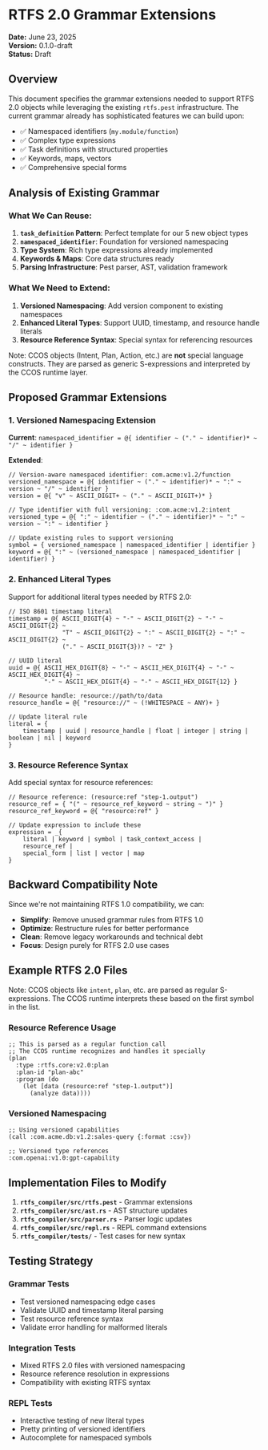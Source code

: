 # RTFS 2.0 Grammar Extensions

**Date:** June 23, 2025  
**Version:** 0.1.0-draft  
**Status:** Draft

## Overview

This document specifies the grammar extensions needed to support RTFS 2.0 objects while leveraging the existing `rtfs.pest` infrastructure. The current grammar already has sophisticated features we can build upon:

- ✅ Namespaced identifiers (`my.module/function`)
- ✅ Complex type expressions
- ✅ Task definitions with structured properties  
- ✅ Keywords, maps, vectors
- ✅ Comprehensive special forms

## Analysis of Existing Grammar

### What We Can Reuse:
1. **`task_definition` Pattern**: Perfect template for our 5 new object types
2. **`namespaced_identifier`**: Foundation for versioned namespacing
3. **Type System**: Rich type expressions already implemented
4. **Keywords & Maps**: Core data structures ready
5. **Parsing Infrastructure**: Pest parser, AST, validation framework

### What We Need to Extend:
1. **Versioned Namespacing**: Add version component to existing namespaces
2. **Enhanced Literal Types**: Support UUID, timestamp, and resource handle literals
3. **Resource Reference Syntax**: Special syntax for referencing resources

Note: CCOS objects (Intent, Plan, Action, etc.) are **not** special language constructs. They are parsed as generic S-expressions and interpreted by the CCOS runtime layer.

## Proposed Grammar Extensions

### 1. Versioned Namespacing Extension

**Current**: `namespaced_identifier = @{ identifier ~ ("." ~ identifier)* ~ "/" ~ identifier }`

**Extended**:
```pest
// Version-aware namespaced identifier: com.acme:v1.2/function
versioned_namespace = @{ identifier ~ ("." ~ identifier)* ~ ":" ~ version ~ "/" ~ identifier }
version = @{ "v" ~ ASCII_DIGIT+ ~ ("." ~ ASCII_DIGIT+)* }

// Type identifier with full versioning: :com.acme:v1.2:intent
versioned_type = @{ ":" ~ identifier ~ ("." ~ identifier)* ~ ":" ~ version ~ ":" ~ identifier }

// Update existing rules to support versioning
symbol = { versioned_namespace | namespaced_identifier | identifier }
keyword = @{ ":" ~ (versioned_namespace | namespaced_identifier | identifier) }
```

### 2. Enhanced Literal Types

Support for additional literal types needed by RTFS 2.0:
```pest
// ISO 8601 timestamp literal
timestamp = @{ ASCII_DIGIT{4} ~ "-" ~ ASCII_DIGIT{2} ~ "-" ~ ASCII_DIGIT{2} ~ 
               "T" ~ ASCII_DIGIT{2} ~ ":" ~ ASCII_DIGIT{2} ~ ":" ~ ASCII_DIGIT{2} ~ 
               ("." ~ ASCII_DIGIT{3})? ~ "Z" }

// UUID literal  
uuid = @{ ASCII_HEX_DIGIT{8} ~ "-" ~ ASCII_HEX_DIGIT{4} ~ "-" ~ ASCII_HEX_DIGIT{4} ~ 
          "-" ~ ASCII_HEX_DIGIT{4} ~ "-" ~ ASCII_HEX_DIGIT{12} }

// Resource handle: resource://path/to/data
resource_handle = @{ "resource://" ~ (!WHITESPACE ~ ANY)+ }

// Update literal rule
literal = { 
    timestamp | uuid | resource_handle | float | integer | string | boolean | nil | keyword 
}
```

### 3. Resource Reference Syntax

Add special syntax for resource references:
```pest
// Resource reference: (resource:ref "step-1.output")  
resource_ref = { "(" ~ resource_ref_keyword ~ string ~ ")" }
resource_ref_keyword = @{ "resource:ref" }

// Update expression to include these
expression = _{ 
    literal | keyword | symbol | task_context_access | 
    resource_ref |
    special_form | list | vector | map 
}
```

## Backward Compatibility Note

Since we're not maintaining RTFS 1.0 compatibility, we can:
- **Simplify**: Remove unused grammar rules from RTFS 1.0
- **Optimize**: Restructure rules for better performance  
- **Clean**: Remove legacy workarounds and technical debt
- **Focus**: Design purely for RTFS 2.0 use cases

## Example RTFS 2.0 Files

Note: CCOS objects like `intent`, `plan`, etc. are parsed as regular S-expressions. The CCOS runtime interprets these based on the first symbol in the list.

### Resource Reference Usage
```rtfs
;; This is parsed as a regular function call
;; The CCOS runtime recognizes and handles it specially
(plan
  :type :rtfs.core:v2.0:plan
  :plan-id "plan-abc"
  :program (do
    (let [data (resource:ref "step-1.output")]
      (analyze data))))
```

### Versioned Namespacing
```rtfs
;; Using versioned capabilities
(call :com.acme.db:v1.2:sales-query {:format :csv})

;; Versioned type references
:com.openai:v1.0:gpt-capability
```

## Implementation Files to Modify

1. **`rtfs_compiler/src/rtfs.pest`** - Grammar extensions
2. **`rtfs_compiler/src/ast.rs`** - AST structure updates  
3. **`rtfs_compiler/src/parser.rs`** - Parser logic updates
4. **`rtfs_compiler/src/repl.rs`** - REPL command extensions
5. **`rtfs_compiler/tests/`** - Test cases for new syntax

## Testing Strategy

### Grammar Tests  
- Test versioned namespacing edge cases
- Validate UUID and timestamp literal parsing
- Test resource reference syntax
- Validate error handling for malformed literals

### Integration Tests
- Mixed RTFS 2.0 files with versioned namespacing
- Resource reference resolution in expressions
- Compatibility with existing RTFS syntax

### REPL Tests
- Interactive testing of new literal types
- Pretty printing of versioned identifiers
- Autocomplete for namespaced symbols

